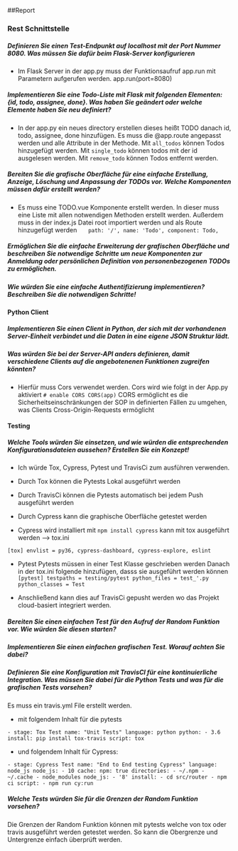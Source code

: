 ##Report
### Rest Schnittstelle
##### Definieren Sie einen Test-Endpunkt auf localhost mit der Port Nummer 8080. Was müssen Sie dafür beim Flask-Server konfigurieren
- Im Flask Server in der app.py muss der Funktionsaufruf app.run mit Parametern aufgerufen werden. app.run(port=8080)

##### Implementieren Sie eine Todo-Liste mit Flask mit folgenden Elementen: {id, todo, assignee, done}. Was haben Sie geändert oder welche Elemente haben Sie neu definiert?
- In der app.py ein neues directory erstellen dieses heißt TODO danach id, todo, assignee, done hinzufügen. 
Es muss die @app.route angepasst werden und alle Attribute in der Methode.
Mit ``all_todos`` können Todos hinzugefügt werden. Mit ``single_todo`` können todos mit der id ausgelesen werden. Mit ``remove_todo`` können Todos entfernt werden.

##### Bereiten Sie die grafische Oberfläche für eine einfache Erstellung, Anzeige, Löschung und Anpassung der TODOs vor. Welche Komponenten müssen dafür erstellt werden?
- Es muss eine TODO.vue Komponente erstellt werden. In dieser muss eine Liste mit allen notwendigen Methoden erstellt werden.
Außerdem muss in der index.js Datei root importiert werden und als Route hinzugefügt werden 
``    path: '/',
      name: 'Todo',
      component: Todo,
      ``

##### Ermöglichen Sie die einfache Erweiterung der grafischen Oberfläche und beschreiben Sie notwendige Schritte um neue Komponenten zur Anmeldung oder persönlichen Definition von personenbezogenen TODOs zu ermöglichen.

##### Wie würden Sie eine einfache Authentifizierung implementieren? Beschreiben Sie die notwendigen Schritte!

#### Python Client

##### Implementieren Sie einen Client in Python, der sich mit der vorhandenen Server-Einheit verbindet und die Daten in eine eigene JSON Struktur lädt.


##### Was würden Sie bei der Server-API anders definieren, damit verschiedene Clients auf die angebotenenen Funktionen zugreifen könnten?
- Hierfür muss Cors verwendet werden. Cors wird wie folgt in der App.py aktiviert ``# enable CORS CORS(app)`` 
CORS ermöglicht es die Sicherheitseinschränkungen der SOP in definierten Fällen zu umgehen, was Clients Cross-Origin-Requests ermöglicht

#### Testing

##### Welche Tools würden Sie einsetzen, und wie würden die entsprechenden Konfigurationsdateien aussehen? Erstellen Sie ein Konzept!
- Ich würde Tox, Cypress, Pytest und TravisCi zum ausführen verwenden.

- Durch Tox können die Pytests Lokal ausgeführt werden
- Durch TravisCi können die Pytests automatisch bei jedem Push ausgeführt werden
- Durch Cypress kann die graphische Oberfläche getestet werden
 
- Cypress
 wird installiert mit ``npm install cypress``
 kann mit tox ausgeführt werden --> tox.ini 
 
 ``[tox] envlist = py36, cypress-dashboard, cypress-explore, eslint``
 
- Pytest
 Pytests müssen in einer Test Klasse geschrieben werden
 Danach in der tox.ini folgende hinzufügen, dasss sie ausgeführt werden können
 ``[pytest]
 testpaths = testing/pytest
 python_files = test_'.py
 python_classes = Test``
 
- Anschließend kann dies auf TravisCi gepusht werden wo das Projekt cloud-basiert integriert werden.
##### Bereiten Sie einen einfachen Test für den Aufruf der Random Funktion vor. Wie würden Sie diesen starten?

##### Implementieren Sie einen einfachen grafischen Test. Worauf achten Sie dabei?

##### Definieren Sie eine Konfiguration mit TravisCI für eine kontinuierliche Integration. Was müssen Sie dabei für die Python Tests und was für die grafischen Tests vorsehen?
Es muss ein travis.yml File erstellt werden.
- mit folgendem Inhalt für die pytests
 
 ``- stage: Tox Test name: "Unit Tests" language: python python: - 3.6 install: pip install tox-travis script: tox``
 
- und folgendem Inhalt für Cypress:
 
 ``- stage: Cypress Test name: "End to End testing Cypress" language: node_js node_js: - 10 cache: npm: true directories: - ~/.npm - ~/.cache - node_modules node_js: - '8' install: - cd src/router - npm ci script: - npm run cy:run``

##### Welche Tests würden Sie für die Grenzen der Random Funktion vorsehen?
Die Grenzen der Random Funktion können mit pytests welche von tox oder travis ausgeführt werden getestet werden.
So kann die Obergrenze und Untergrenze einfach überprüft werden.
